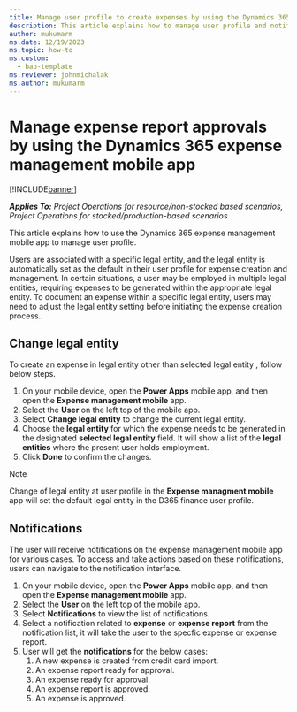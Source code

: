 ```yaml
---
title: Manage user profile to create expenses by using the Dynamics 365 expense management mobile app
description: This article explains how to manage user profile and notifications required to create or manage expenses using Dynamics 365 expense management mobile app.
author: mukumarm
ms.date: 12/19/2023
ms.topic: how-to
ms.custom: 
  - bap-template
ms.reviewer: johnmichalak
ms.author: mukumarm
---
```


# Manage expense report approvals by using the Dynamics 365 expense management mobile app

[!INCLUDE[banner](../includes/banner.md)]

_**Applies To:** Project Operations for resource/non-stocked based scenarios, Project Operations for stocked/production-based scenarios_

This article explains how to use the Dynamics 365 expense management mobile app to manage user profile.

Users are associated with a specific legal entity, and the legal entity is automatically set as the default in their user profile for expense creation and management. In certain situations, a user may be employed in multiple legal entities, requiring expenses to be generated within the appropriate legal entity. To document an expense within a specific legal entity, users may need to adjust the legal entity setting before initiating the expense creation process..

## Change legal entity

To create an expense in legal entity other than selected legal entity , follow below steps.

1. On your mobile device, open the **Power Apps** mobile app, and then open the **Expense management mobile** app.
1. Select the **User** on the left top of the mobile app. 
1. Select **Change legal entity** to change the current legal entity. 
1. Choose the **legal entity** for which the expense needs to be generated in the designated **selected legal entity** field. It will show a list of the **legal entities** where the present user holds employment.
1. Click **Done** to confirm the changes.

> [!NOTE]
> Change of legal entity at user profile in the **Expense managment mobile** app will set the default legal entity in the D365 finance user profile.

## Notifications

The user will receive notifications on the expense management mobile app for various cases. To access and take actions based on these notifications, users can navigate to the notification interface.

1. On your mobile device, open the **Power Apps** mobile app, and then open the **Expense management mobile** app.
1. Select the **User** on the left top of the mobile app. 
1. Select **Notifications** to view the list of notifications.
1. Select a notification related to **expense** or **expense report** from the notification list, it will take the user to the specfic expense or expense report.
1. User will get the **notifications** for the below cases:
   1. A new expense is created from credit card import.
   2. An expense report ready for approval.
   3. An expense ready for approval.
   4. An expense report is approved.
   5. An expense is approved. 

